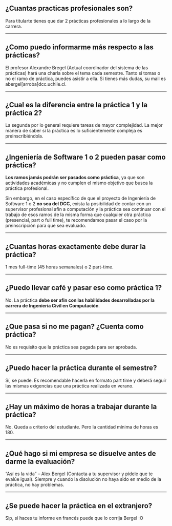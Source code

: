 ## ¿Cuantas practicas profesionales son?

Para titularte tienes que dar 2 prácticas profesionales a lo largo de la carrera.

---

## ¿Como puedo informarme más respecto a las prácticas?

El profesor Alexandre Bregel (Actual coordinador del sistema de las prácticas) hará una charla sobre el tema cada semestre. Tanto si tomas o no el ramo de práctica, puedes asistir a ella. Si tienes más dudas, su mail es abergel[arroba]dcc.uchile.cl.

---

## ¿Cual es la diferencia entre la práctica 1 y la práctica 2?

La segunda por lo general requiere tareas de mayor complejidad. La mejor manera de saber si la práctica es lo suficientemente compleja es preinscribiéndola.

---

## ¿Ingeniería de Software 1 o 2 pueden pasar como práctica?

**Los ramos jamás podrán ser pasados como práctica**, ya que son actividades académicas y no cumplen el mismo objetivo que busca la práctica profesional.

Sin embargo, en el caso específico de que el proyecto de Ingeniería de Software 1 o 2 **no sea del DCC**, exista la posibilidad de contar con un supervisor profesional afin a computación y la práctica sea continuar con el trabajo de esos ramos de la misma forma que cualquier otra práctica (presencial, part o full time), te recomendamos pasar el caso por la preinscripción para que sea evaluado.

---

## ¿Cuantas horas exactamente debe durar la práctica?

1 mes full-time (45 horas semanales) o 2 part-time.

---

## ¿Puedo llevar café y pasar eso como práctica 1?

No. La práctica **debe ser afin con las habilidades desarrolladas por la carrera de Ingeniería Civil en Computación**.

---

## ¿Que pasa si no me pagan? ¿Cuenta como práctica?

No es requisito que la práctica sea pagada para ser aprobada.

---

## ¿Puedo hacer la práctica durante el semestre?

Sí, se puede. Es recomendable hacerla en formato part time y deberá seguir las mismas exigencias que una práctica realizada en verano.

---

## ¿Hay un máximo de horas a trabajar durante la práctica?

No. Queda a criterio del estudiante. Pero la cantidad mínima de horas es 180.

---

## ¿Qué hago si mi empresa se disuelve antes de darme la evaluación?

“Así es la vida” – Alex Bergel (Contacta a tu supervisor y pídele que te evalúe igual). Siempre y cuando la disolución no haya sido en medio de la práctica, no hay problemas.

---

## ¿Se puede hacer la práctica en el extranjero?

Sip, si haces tu informe en francés puede que lo corrija Bergel :O
